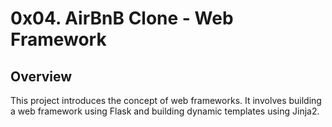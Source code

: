 # 0x04. AirBnB Clone - Web Framework

## Overview

This project introduces the concept of web frameworks. It involves building a web framework using Flask and building dynamic templates using Jinja2.